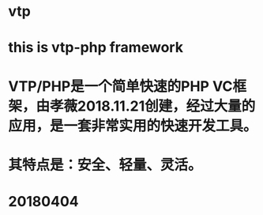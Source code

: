 # vtp
# this is vtp-php framework
# VTP/PHP是一个简单快速的PHP VC框架，由孝薇2018.11.21创建，经过大量的应用，是一套非常实用的快速开发工具。
# 其特点是：安全、轻量、灵活。
# 20180404


